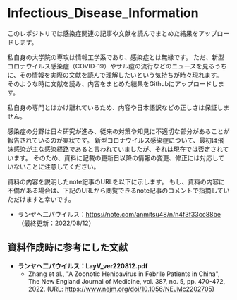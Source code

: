 # Infectious_Disease_Information
このレポジトリでは感染症関連の記事や文献を読んでまとめた結果をアップロードします。

私自身の大学院の専攻は情報工学系であり、感染症とは無縁です。
ただ、新型コロナウイルス感染症（COVID-19）やサル痘の流行などのニュースを見るうちに、その情報を実際の文献を読んで理解したいという気持ちが時々現れます。
そのような時に文献を読み、内容をまとめた結果をGithubにアップロードします。

私自身の専門とはかけ離れているため、内容や日本語訳などの正しさは保証しません。

感染症の分野は日々研究が進み、従来の対策や知見に不適切な部分があることが報告されているのが実状です。
新型コロナウイルス感染症について、最初は飛沫感染が主な感染経路であると言われていましたが、それは現在では否定されています。
そのため、資料に記載の更新日以降の情報の変更、修正には対応していないことに注意してください。

資料の内容を説明したnote記事のURLを以下に示します。
もし、資料の内容に不備がある場合は、下記のURLから閲覧できるnote記事のコメントで指摘していただけますと幸いです。
- ランヤへ二パウイルス：https://note.com/anmitsu48/n/n4f3f33cc88be （最終更新：2022/08/12）

## 資料作成時に参考にした文献
- **ランヤへ二パウイルス：LayV_ver220812.pdf**
  - Zhang et al., "A Zoonotic Henipavirus in Febrile Patients in China", The New England Journal of Medicine, vol. 387, no. 5, pp. 470-472, 2022. 
  (URL: https://www.nejm.org/doi/10.1056/NEJMc2202705)
